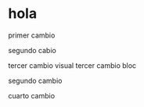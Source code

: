 # hola

primer cambio

segundo cabio

tercer cambio visual
tercer cambio bloc

segundo cambio

cuarto cambio